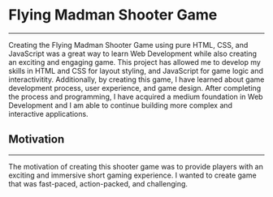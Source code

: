 # Flying Madman Shooter Game
***
Creating the Flying Madman Shooter Game using pure HTML, CSS, and JavaScript was a great way to learn Web Development while also creating an exciting and engaging game. This project has allowed me to develop my skills in HTML and CSS for layout styling, and JavaScript for game logic and interactivitity. Additionally, by creating this game, I have learned about game development process, user experience, and game design. After completing the process and programming, I have acquired a medium foundation in Web Development and I am able to continue building more complex and interactive applications. 
## Motivation
---
The motivation of creating this shooter game was to provide players with an exciting and immersive short gaming experience. I wanted to create game that was fast-paced, action-packed, and challenging.
